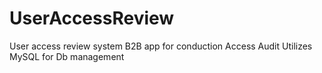 # UserAccessReview
User access review system B2B app for conduction Access Audit
Utilizes MySQL for Db management
